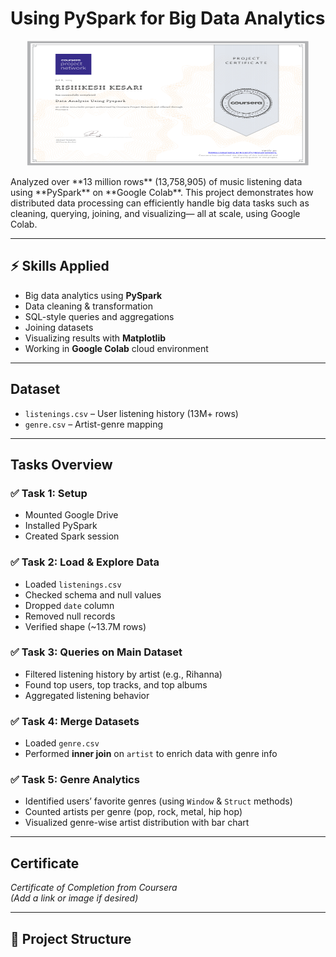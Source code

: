 # Using PySpark for Big Data Analytics

<p id="PySpark_Certificate" align="center">

<img src="PySpark_Certificate.pdf"  width="450"  height="200">
    
</p>
Analyzed over **13 million rows** (13,758,905) of music listening data using **PySpark** on **Google Colab**.  
This project demonstrates how distributed data processing can efficiently handle big data tasks such as cleaning, querying, joining, and visualizing— all at scale, using Google Colab.

---

## ⚡ Skills Applied

- Big data analytics using **PySpark**
- Data cleaning & transformation
- SQL-style queries and aggregations
- Joining datasets
- Visualizing results with **Matplotlib**
- Working in **Google Colab** cloud environment

---

## Dataset

- `listenings.csv` – User listening history (13M+ rows)
- `genre.csv` – Artist-genre mapping

---

## Tasks Overview

### ✅ Task 1: Setup
- Mounted Google Drive
- Installed PySpark
- Created Spark session

### ✅ Task 2: Load & Explore Data
- Loaded `listenings.csv`
- Checked schema and null values
- Dropped `date` column
- Removed null records
- Verified shape (~13.7M rows)

### ✅ Task 3: Queries on Main Dataset
- Filtered listening history by artist (e.g., Rihanna)
- Found top users, top tracks, and top albums
- Aggregated listening behavior

### ✅ Task 4: Merge Datasets
- Loaded `genre.csv`
- Performed **inner join** on `artist` to enrich data with genre info

### ✅ Task 5: Genre Analytics
- Identified users’ favorite genres (using `Window` & `Struct` methods)
- Counted artists per genre (pop, rock, metal, hip hop)
- Visualized genre-wise artist distribution with bar chart

---

## Certificate

*Certificate of Completion from Coursera*  
*(Add a link or image if desired)*

---

## 📂 Project Structure

